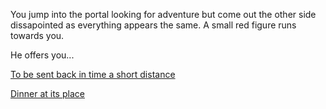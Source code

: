 You jump into the portal looking for adventure but
come out the other side dissapointed as everything
appears the same. A small red figure runs towards you.

He offers you...

[To be sent back in time a short distance](../../../marshmellow.md)

[Dinner at its place](./dinner/dinner.md)